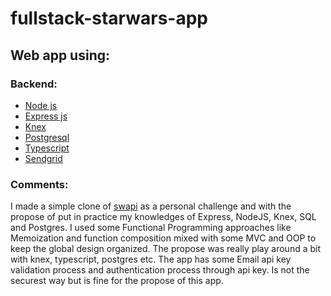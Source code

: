 # fullstack-starwars-app
## Web app using: 
### Backend: 
  * [Node js](https://nodejs.org/en/) 
  * [Express js](https://expressjs.com/) 
  * [Knex](http://knexjs.org/)
  * [Postgresql](https://www.postgresql.org/)
  * [Typescript](https://www.typescriptlang.org/)
  * [Sendgrid](https://sendgrid.com/)


### Comments:

 I made a simple clone of [swapi](https://swapi.co/api/) as a personal challenge and with the propose of put in practice my knowledges of Express, NodeJS, Knex, SQL and Postgres. I used some Functional Programming approaches like Memoization and function composition mixed with some MVC and OOP to keep the global design organized. The propose was really play around a bit with knex, typescript, postgres etc. 
 The app has some Email api key validation process and authentication process through api key. 
 Is not the securest way but is fine for the propose of this app.

